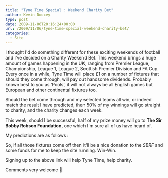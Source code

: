 ```yaml
---
title: "Tyne Time Special : Weekend Charity Bet"
author: Kevin Doocey
type: post
date: 2009-11-06T20:16:24+00:00
url: /2009/11/06/tyne-time-special-weekend-charity-bet/
categories:
  - Site
---
```


I thought I'd do something different for these exciting weekends of football and I've decided on a Charity Weekend Bet. This weekend brings a huge amount of games happening in the UK, ranging from Premier League, Championship, League 1, League 2, Scottish Premier Division and FA Cup. Every once in a while, Tyne Time will place £1 on a number of fixtures that should they come through, will pay out handsome dividends. Probably known best to you as 'Pools', it will not always be all English games but European and other continental fixtures too.

Should the bet come through and my selected teams all win, or indeed match the result I have predicted, then 50% of my winnings will go straight to charity, and the charity changes each week.

This week, should I be successful, half of my prize money will go to **The Sir Bobby Robson Foundation,** one which I'm sure all of us have heard of.

My predictions are as follows :

So, if all those fixtures come off then it'll be a nice donation to the _SBRF_ and some funds for me to keep the site running. Win-Win.

Signing up to the above link will help Tyne Time, help charity.

Comments very welcome 🙂
